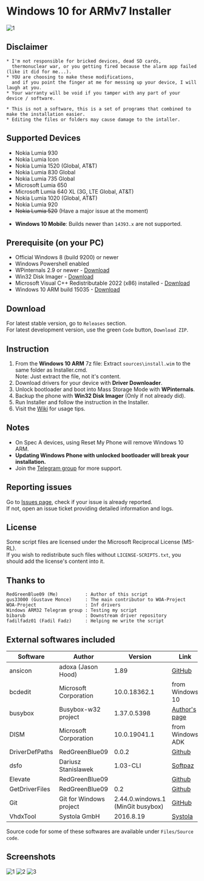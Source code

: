 # Windows 10 for ARMv7 Installer
![1](https://github.com/RedGreenBlue09/WFAv7_Installer/assets/59783856/c22aa1d2-8790-4142-a018-c3eee25076d2 "Disclaimer screen")

## Disclaimer

	* I'm not responsible for bricked devices, dead SD cards,
	  thermonuclear war, or you getting fired because the alarm app failed (like it did for me...).
	* YOU are choosing to make these modifications,
	  and if you point the finger at me for messing up your device, I will laugh at you.
	* Your warranty will be void if you tamper with any part of your device / software.
	
	* This is not a software, this is a set of programs that combined to make the installation easier.
	* Editing the files or folders may cause damage to the intaller.
	
## Supported Devices

- Nokia Lumia 930
- Nokia Lumia Icon
- Nokia Lumia 1520 (Global, AT&T)
- Nokia Lumia 830 Global
- Nokia Lumia 735 Global
- Microsoft Lumia 650
- Microsoft Lumia 640 XL (3G, LTE Global, AT&T)
- Nokia Lumia 1020 (Global, AT&T)
- Nokia Lumia 920
- ~~Nokia Lumia 520~~ (Have a major issue at the moment)
<br><br>
- **Windows 10 Mobile**: Builds newer than `14393.x` are not supported.

## Prerequisite (on your PC)

- Official Windows 8 (build 9200) or newer   
- Windows Powershell enabled
- WPinternals 2.9 or newer - [Download](https://github.com/ReneLergner/WPinternals/releases/latest)
- Win32 Disk Imager - [Download](https://sourceforge.net/projects/win32diskimager/)
- Microsoft Visual C++ Redistributable 2022 (x86) installed - [Download](https://aka.ms/vs/17/release/vc_redist.x86.exe)
- Windows 10 ARM build 15035 - [Download](https://bit.ly/33ap8dq)

## Download

For latest stable version, go to `Releases` section.  
For latest development version, use the green `Code` button, `Download ZIP`.
 
## Instruction

1. From the **Windows 10 ARM** 7z file:
   Extract `sources\install.wim` to the same folder as Installer.cmd.  
   Note: Just extract the file, not it's content.
2. Download drivers for your device with **Driver Downloader**.
3. Unlock bootloader and boot into Mass Storage Mode with **WPinternals**.
4. Backup the phone with **Win32 Disk Imager** (Only if not already did).
5. Run Installer and follow the instruction in the Installer.
6. Visit the [Wiki](https://github.com/RedGreenBlue09/WFAv7_Installer/wiki/Apps-on-Windows-10-ARM) for usage tips.

## Notes

- On Spec A devices, using Reset My Phone will remove Windows 10 ARM.
- **Updating Windows Phone with unlocked bootloader will break your installation.**
- Join the [Telegram group](https://t.me/lumiaarch32) for more support.

## Reporting issues

Go to [Issues page](https://github.com/RedGreenBlue09/WFAv7_Installer/issues), check if your issue is already reported.  
If not, open an issue ticket providing detailed information and logs.

## License

Some script files are licensed under the Microsoft Reciprocal License (MS-RL).  
If you wish to redistribute such files without `LICENSE-SCRIPTS.txt`, you should add the license's content into it.

## Thanks to
	
	RedGreenBlue09 (Me)          : Author of this script
	gus33000 (Gustave Monce)     : The main contributor to WOA-Project
    WOA-Project                  : Inf drivers
	Windows ARM32 Telegram group : Testing my script
	bibarub                      : Downstream driver repository
	fadilfadz01 (Fadil Fadz)     : Helping me write the script

## External softwares included

| Software       | Author                      | Version                           | Link |
|----------------|-----------------------------|-----------------------------------|------|
| ansicon        | adoxa (Jason Hood)          | 1.89                              | [GitHub](https://github.com/adoxa/ansicon/releases/tag/v1.89) |
| bcdedit        | Microsoft Corporation       | 10.0.18362.1                      | from Windows 10 |
| busybox        | Busybox-w32 project         | 1.37.0.5398                       | [Author's page](https://frippery.org/busybox/) |
| DISM           | Microsoft Corporation       | 10.0.19041.1                      | from Windows ADK |
| DriverDefPaths | RedGreenBlue09              | 0.0.2                             | [Github](https://github.com/RedGreenBlue09/DriverDefPaths/releases/tag/0.0.2) |
| dsfo           | Dariusz Stanislawek         | 1.03-CLI                          | [Softpaz](https://www.softpaz.com/software/download-dsfok-windows-7269.htm) |
| Elevate        | RedGreenBlue09              |                                   | [Github](https://gist.github.com/RedGreenBlue09/beb75798eac3f7883848dd0a54304a2e) |
| GetDriverFiles | RedGreenBlue09              | 0.2                               | [Github](https://github.com/RedGreenBlue09/GetDriverFiles/releases/tag/0.2) |
| Git            | Git for Windows project     | 2.44.0.windows.1 (MinGit busybox) | [GitHub](https://github.com/git-for-windows/git/releases/tag/v2.44.0.windows.1) |
| VhdxTool       | Systola GmbH                | 2016.8.19                         | [Systola](https://systola.com/support/kb100005) |

Source code for some of these softwares are available under `Files/Source code`.

## Screenshots

![1](https://github.com/RedGreenBlue09/WFAv7_Installer/assets/59783856/c22aa1d2-8790-4142-a018-c3eee25076d2 "Disclaimer screen")
![2](https://github.com/RedGreenBlue09/WFAv7_Installer/assets/59783856/c3280398-2fb1-4e76-a9f4-ff955f3888ea "Device selection screen")
![3](https://github.com/RedGreenBlue09/WFAv7_Installer/assets/59783856/d291ffc3-2e5a-4bf7-a6c2-1915c63a3941 "Driver Downloader")
